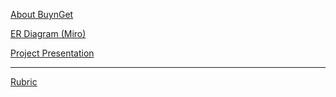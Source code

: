 [About BuynGet](https://docs.google.com/document/d/1QEvfz7lhWIvfQ54ANqvYT_S8jbBNtCbRxYkOeCFZzX8/edit)

[ER Diagram (Miro)](https://miro.com/app/board/uXjVON4nzeE=/)

[Project Presentation](https://docs.google.com/presentation/d/1pRWtFRLvhtd1XY5RPFaxWagov7zkDvExoJv_Vq9Jhyc/edit#slide=id.g1146fdac2ef_0_1495)

----------------------------------------------------------------------------------------------------

[Rubric](https://classroom.google.com/u/0/c/NDU1ODc0NjYxNDg3/m/NDg0MjA4NzgzNTUy/details)
